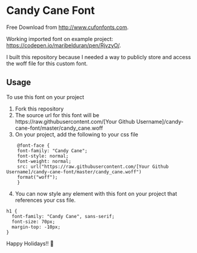 # Candy Cane Font
Free Download from http://www.cufonfonts.com.

Working imported font on example project: https://codepen.io/maribelduran/pen/RjvzyO/.

I built this repository because I needed a way to publicly store and access the woff file for this custom font.


## Usage
To use this font on your project
1. Fork this repository
2. The source url for this font will be https://<i></i>raw.githubusercontent.com/[Your Github Username]/candy-cane-font/master/candy_cane.woff
3. On your project, add the following to your css file
```
    @font-face {
    font-family: "Candy Cane";
    font-style: normal;
    font-weight: normal;
    src: url("https://raw.githubusercontent.com/[Your Github Username]/candy-cane-font/master/candy_cane.woff")
    format("woff");
    }
```
4. You can now style any element with this font on your project that references your css file.
```
h1 {
  font-family: "Candy Cane", sans-serif;
  font-size: 70px;
  margin-top: -10px;
}
```


Happy Holidays!! :candy:
